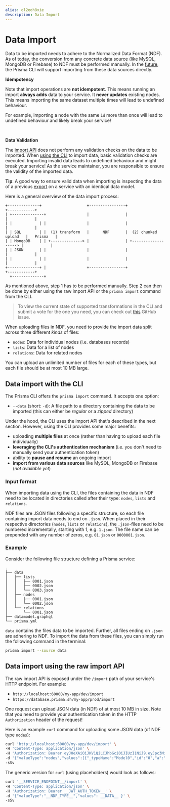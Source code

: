 ```yaml
---
alias: ol2eoh8xie
description: Data Import
---
```


# Data Import

Data to be imported needs to adhere to the Normalized Data Format (NDF). As of today, the conversion from any concrete data source (like MySQL, MongoDB or Firebase) to NDF must be performed manually. In the [future](https://github.com/graphcool/framework/issues/1410), the Prisma CLI will support importing from these data sources directly.

<InfoBox type="warning">

**Idempotency**

Note that import operations are **not idempotent**. This means running an import **always adds** data to your service. It **never updates** existing nodes.  This means importing the same dataset multiple times will lead to undefined behaviour. 

For example, importing a node with the same `id` more than once will lead to undefined behaviour and likely break your service!

<br>

**Data Validation**

The [import API](data-import-using-the-raw-import-api) does not perform any validation checks on the data to be imported. When [using the CLI](#data-import-with-the-cli) to import data, basic validation checks are executed. Importing invalid data leads to undefined behaviour and might break your service! As the service maintainer, you are responsible to ensure the validity of the imported data.

**Tip**: A good way to ensure valid data when importing is inspecting the data of a previous [export](!alias-pa0aip3loh) on a service with an identical data model.

</InfoBox>

Here is a general overview of the data import process:

```
+--------------+                    +----------------+                       +------------+
| +--------------+                  |                |                       |            |
| |            | |                  |                |                       |            |
| | SQL        | |  (1) transform   |      NDF       |  (2) chunked upload   |   Prisma   |
| | MongoDB    | | +--------------> |                | +-------------------> |            |
| | JSON       | |                  |                |                       |            |
| |            | |                  |                |                       |            |
+--------------+ |                  +----------------+                       +------------+
  +--------------+
```

As mentioned above, step 1 has to be performed manually. Step 2 can then be done by either using the raw import API or the `prisma import` command from the CLI.

> To view the current state of supported transformations in the CLI and submit a vote for the one you need, you can check out [this](https://github.com/graphcool/framework/issues/1410) GitHub issue.

When uploading files in NDF, you need to provide the import data split across three different _kinds_ of files:

- `nodes`: Data for individual nodes (i.e. databases records)
- `lists`: Data for a list of nodes
- `relations`: Data for related nodes

You can upload an unlimited number of files for each of these types, but each file should be at most 10 MB large.

## Data import with the CLI

The Prisma CLI offers the `prisma import` command. It accepts one option:

- `--data` (short: `-d`): A file path to a directory containing the data to be imported (this can either be _regular_ or a _zipped_ directory)

Under the hood, the CLI uses the import API that's described in the next section. However, using the CLI provides some major benefits:

- uploading **multiple files** at once (rather than having to upload each file individually)
- **leveraging the CLI's authentication mechanism** (i.e. you don't need to manually send your authentication token)
- ability to **pause and resume** an ongoing import
- **import from various data sources** like MySQL, MongoDB or Firebase (_not available yet_)

### Input format

When importing data using the CLI, the files containing the data in NDF need to be located in directories called after their type: `nodes`, `lists` and `relations`.

NDF files are JSON files following a specific structure, so each file containing import data needs to end on `.json`. When placed in their respective directories (`nodes`, `lists` or `relations`), the `.json`-files need to be numbered incrementally, starting with 1, e.g. `1.json`. The file name can be prepended with any number of zeros, e.g. `01.json` or `0000001.json`.

### Example

Consider the following file structure defining a Prisma service:

```
.
├── data
│   ├── lists
│   │   ├── 0001.json
│   │   ├── 0002.json
│   │   └── 0003.json
│   ├── nodes
│   │   ├── 0001.json
│   │   └── 0002.json
│   └── relations
│       └── 0001.json
├── datamodel.graphql
└── prisma.yml
```

`data` contains the files data to be imported. Further, all files ending on `.json` are adhering to NDF. To import the data from these files, you can simply run the following command in the terminal:

```sh
prisma import --source data
```

## Data import using the raw import API

The raw import API is exposed under the `/import` path of your service's HTTP endpoint. For example:

- `http://localhost:60000/my-app/dev/import`
- `https://database.prisma.sh/my-app/prod/import`

One request can upload JSON data (in NDF) of at most 10 MB in size. Note that you need to provide your authentication token in the HTTP `Authorization` header of the request!

Here is an example `curl` command for uploading some JSON data (of NDF type `nodes`):

```sh
curl 'http://localhost:60000/my-app/dev/import' \
-H 'Content-Type: application/json' \
-H 'Authorization: Bearer eyJ0eXAiOiJKV1QiLCJhbGciOiJIUzI1NiJ9.eyJpc3MiOiJPbmxpbmUgSldUIEJ1aWxkZXIiLCJpYXQiOjE1MTM1OTQzMTEsImV4cCI6MTU0NTEzMDMxMSwiYXVkIjasd3d3LmV4YW1wbGUuY29tIiwic3ViIjoianJvY2tldEBleGFtcGxlLmNvbSIsIkdpdmVuTmFtZSI6IkpvaG5ueSIsIlN1cm5hbWUiOiJSb2NrZXQiLCJFbWFpbCI6Impyb2NrZXRAZXhhbXBsZS5jb20iLCJSb2xlIjpbIk1hbmFnZXIiLCJQcm9qZWN0IEFkbWluaXN0cmF0b3IiXX0.L7DwH7vIfTSmuwfxBI82D64DlgoLBLXOwR5iMjZ_7nI' \
-d '{"valueType":"nodes","values":[{"_typeName":"Model0","id":"0","a":"test","b":0,"createdAt":"2017-11-29 14:35:13"},{"_typeName":"Model1","id":"1","a":"test","b":1},{"_typeName":"Model2","id":"2","a":"test","b":2,"createdAt":"2017-11-29 14:35:13"},{"_typeName":"Model0","id":"3","a":"test","b":3},{"_typeName":"Model3","id":"4","a":"test","b":4,"createdAt":"2017-11-29 14:35:13","updatedAt":"2017-11-29 14:35:13"},{"_typeName":"Model3","id":"5","a":"test","b":5},{"_typeName":"Model3","id":"6","a":"test","b":6},{"_typeName":"Model4","id":"7"},{"_typeName":"Model4","id":"8","string":"test","int":4,"boolean":true,"dateTime":"1015-11-29 14:35:13","float":13.333,"createdAt":"2017-11-29 14:35:13","updatedAt":"2017-11-29 14:35:13"},{"_typeName":"Model5","id":"9","string":"test","int":4,"boolean":true,"dateTime":"1015-11-29 14:35:13","float":13.333,"createdAt":"2017-11-29 14:35:13","updatedAt":"2017-11-29 14:35:13"}]}' \
-sSv
```

The generic version for `curl` (using placeholders) would look as follows:

```sh
curl '__SERVICE_ENDPOINT__/import' \
-H 'Content-Type: application/json' \
-H 'Authorization: Bearer __JWT_AUTH_TOKEN__' \
-d '{"valueType":"__NDF_TYPE__","values": __DATA__ }' \
-sSv
```
